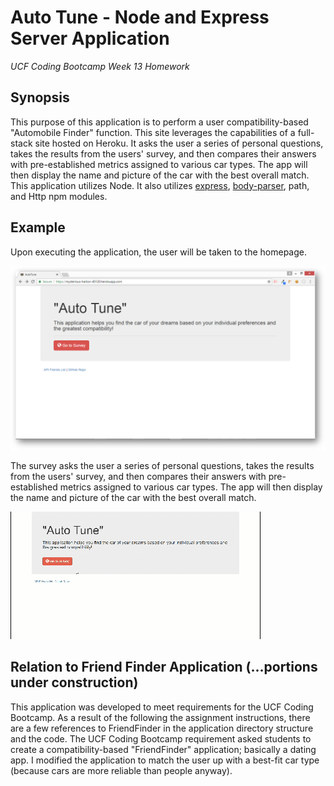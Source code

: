 # Auto Tune - Node and Express Server Application
*UCF Coding Bootcamp Week 13 Homework*

## Synopsis

This purpose of this application is to perform a user compatibility-based "Automobile Finder" function. This site leverages the capabilities of a full-stack site hosted on Heroku. It asks the user a series of personal questions, takes the results from the users' survey, and then compares their answers with pre-established metrics assigned to various car types. The app will then display the name and picture of the car with the best overall match. This application utilizes Node. It also utilizes [express](https://www.npmjs.com/package/express), [body-parser](https://www.npmjs.com/package/body-parser), path, and Http npm modules.


## Example

Upon executing the application, the user will be taken to the homepage.

![homepage](app/images/homepage.png)

The survey asks the user a series of personal questions, takes the results from the users' survey, and then compares their answers with pre-established metrics assigned to various car types. The app will then display the name and picture of the car with the best overall match.


![example](app/images/example.gif)

## Relation to Friend Finder Application (...portions under construction)

This application was developed to meet requirements for the UCF Coding Bootcamp. As a result of the following the assignment instructions, there are a few references to FriendFinder in the application directory structure and the code. The UCF Coding Bootcamp requirement asked students to create a compatibility-based "FriendFinder" application; basically a dating app. I modified the application to match the user up with a best-fit car type (because cars are more reliable than people anyway). 
